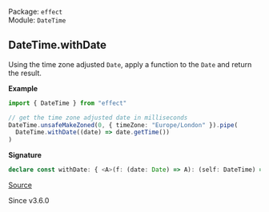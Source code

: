 Package: `effect`<br />
Module: `DateTime`<br />

## DateTime.withDate

Using the time zone adjusted `Date`, apply a function to the `Date` and
return the result.

**Example**

```ts
import { DateTime } from "effect"

// get the time zone adjusted date in milliseconds
DateTime.unsafeMakeZoned(0, { timeZone: "Europe/London" }).pipe(
  DateTime.withDate((date) => date.getTime())
)
```

**Signature**

```ts
declare const withDate: { <A>(f: (date: Date) => A): (self: DateTime) => A; <A>(self: DateTime, f: (date: Date) => A): A; }
```

[Source](https://github.com/Effect-TS/effect/tree/main/packages/effect/src/DateTime.ts#L1208)

Since v3.6.0
